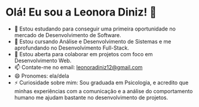 <h1>Olá! Eu sou a Leonora Diniz! 🤗</h1>


- 🔭 Estou estudando para conseguir uma primeira oportunidade no mercado de Desenvolvimento de Software.
- 🌱 Estou cursando Análise e Desenvolvimento de Sistemas e me aprofundando no Desenvolvimento Full-Stack.
- 👯 Estou aberta para colaborar em projetos com foco em Desenvolvimento Web.
- 📫 Contate-me no email: leonoradiniz12@gmail.com
- 😄 Pronomes: ela/dela
- ⚡ Curiosidade sobre mim: Sou graduada em Psicologia, e acredito que minhas experiências com a comunicação e a análise do comportamento humano me ajudam bastante no desenvolvimento de projetos.
